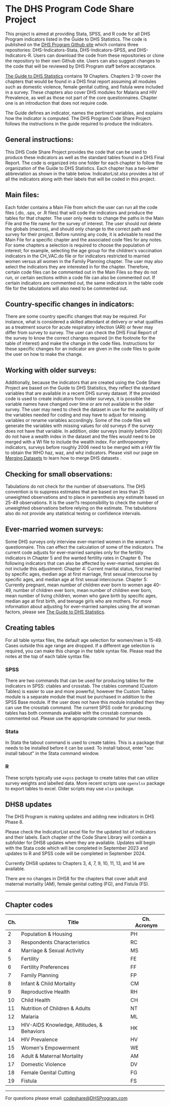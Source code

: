 
# The DHS Program Code Share Project

This project is aimed at providing Stata, SPSS, and R code for all DHS Program indicators listed in the Guide to DHS Statistics. The code is published on the [DHS Program Github site](https://github.com/DHSProgram) which contains three repositories: DHS-Indicators-Stata, DHS-Indicators-SPSS, and DHS-Indicators-R. Users can download the code from these repositories or clone the repository to their own Github site. Users can also suggest changes to the code that will be reviewed by DHS Program staff before acceptance.


[The Guide to DHS Statistics](https://www.dhsprogram.com/Data/Guide-to-DHS-Statistics/index.cfm) contains 19 Chapters. Chapters 2-19 cover the chapters that would be found in a DHS final report assuming all  modules such as domestic violence, female genital cutting, and fistula were included in a survey. These chapters also cover DHS modules for Malaria and HIV Prevalence, as well as those not part of the core questionnaires. Chapter one is an introduction that does not require code. 


The Guide defines an indicator, names the pertinent variables, and explains how the indicator is computed. The DHS Program Code Share Project follows the instructions in the guide required to produce the indicators. 

## General instructions:
This DHS Code Share Project provides the code that can be used to produce these indicators as well as the standard tables found in a DHS Final Report. The code is organized into one folder for each chapter to follow the organization of the Guide to DHS Statistics. Each chapter has a two-letter abbreviation as shown in the table below. IndicatorList.xlsx provides a list of all the indicators along with their labels that will be coded in this project. 

## Main files:
Each folder contains a Main File from which the user can run all the code files (.do, .sps, or .R files) that will code the indicators and produce the tables for that chapter. The user only needs to change the paths in the Main File and the file name for the survey of interest. The user should not delete the globals (macros), and should only change to the correct path and survey for their project. 
Before running any code, it is advisable to read the Main File for a specific chapter and the associated code files for any notes. For some chapters a selection is required to choose the population of interest; for example, selecting the age group for the children's vaccination indicators in the CH_VAC.do file or for indicators restricted to married women versus all women in the Family Planning chapter. 
The user may also select the indicators they are interested in for the chapter. Therefore, certain code files can be commented out in the Main Files so they do not run, or certain sections within a code file can also be commented out. If certain indicators are commented out, the same indicators in the table code file for the tabulations will also need to be commented out. 

## Country-specific changes in indicators:
There are some country specific changes that may be required. For instance, what is considered a skilled attendant at delivery or what qualifies as a treatment source for acute respiratory infection (ARI) or fever may differ from survey to survey. The user can check the DHS Final Report of the survey to know the correct changes required (in the footnote for the table of interest) and make the change in the code files. Instructions for these specific changes for an indicator are given in the code files to guide the user on how to make the change. 

## Working with older surveys:
Additionally, because the indicators that are created using the Code Share Project are based on the Guide to DHS Statistics, they reflect the standard variables that are available in a recent DHS survey dataset. If the provided code is used to create indicators from older surveys, it is possible the variable names have changed over time or are not available in the older survey. The user may need to check the dataset in use for the availability of the variables needed for coding and may have to adjust for missing variables or rename variables accordingly. Some of the code files will generate the variables with missing values for old surveys if the survey does not have that variable. 
In addition, older surveys (mainly before 2000) do not have a wealth index in the dataset and the files would need to be merged with a WI file to include the wealth index. For anthropometry indicators, surveys before roughly 2006 need to be merged with a HW file to obtain the WHO haz, waz, and whz indicators. Please visit our page on [Merging Datasets](https://www.dhsprogram.com/data/Merging-Datasets.cfm) to learn how to merge DHS datasets . 

## Checking for small observations:
Tabulations do not check for the number of observations. The DHS convention is to suppress estimates that are based on less than 25 unweighted observations and to place in parenthesis any estimate based on 25-49 observations. It is the user?s responsibility to check the number of unweighted observations before relying on the estimate. The tabulations also do not provide any statistical testing or confidence intervals.  

## Ever-married women surveys:
Some DHS surveys only interview ever-married women in the woman's questionnaire. This can effect the calculation of some of the indicators. The current code adjusts for ever-married samples only for the fertility indicators in Chapter 5 and the wanted fertility rates in Chapter 6. 
The following indicators that can also be affected by ever-married samples do not include this adjustment: 
Chapter 4: Current marital status, first married by specific ages, median age at first marriage, first sexual intercourse by specific ages, and median age at first sexual intercourse.
Chapter 5: Currently pregnant, mean number of children ever born to women age 40-49, number of children ever born, mean number of children ever born, mean number of living children, women who gave birth by specific ages, median age at first birth, and teenage girls who are mothers. 
For more information about adjusting for ever-married samples using the all woman factors, please see [The Guide to DHS Statistics](https://www.dhsprogram.com/data/Guide-to-DHS-Statistics/Analyzing_DHS_Data.htm?rhtocid=_4_4_4#All_Women_Factors).

## Creating tables 
For all table syntax files, the default age selection for women/men is 15-49. Cases outside this age range are dropped. If a different age selection is required, you can make this change in the table syntax file. Please read the notes at the top of each table syntax file. 

### SPSS
There are two commands that can be used for producing tables for the indicators in SPSS: ctables and crosstab. The ctables command (Custom Tables) is easier to use and more powerful, however the Custom Tables module is a separate module that must be purchased in addition to the SPSS Base module. If the user does not have this module installed then they can use the crosstab command. The current SPSS code for producing tables has both commands available with the crosstab commands commented out. Please use the appropriate command for your needs.
### Stata
In Stata the tabout command is used to create tables. This is a package that needs to be installed before it can be used. To install tabout, enter "ssc install tabout" in the Stata command window.
### R
These scripts typically use `expss` package to create tables that can utilize survey weights and labelled data. More recent scripts use `openxlsx` package to export tables to excel. Older scripts may use `xlsx` package. 

## DHS8 updates
The DHS Program is making updates and adding new indicators in DHS Phase 8. 

Please check the IndicatorList excel file for the updated list of indicators and their labels. Each chapter of the Code Share Library will contain a subfolder for DHS8 updates when they are available. Updates will begin with the Stata code which will be completed in September 2023 and updates to R and SPSS code will be completed in September 2024. 

Currently DHS8 updates to Chapters 3, 4, 7, 9, 10, 11, 13, and 14 are available. 

There are no changes in DHS8 for the chapters that cover adult and maternal mortality (AM), female genital cutting (FG), and Fistula (FS). 

**********************************************************************************************************************************************************

## Chapter codes

|Ch. | Title | Ch. Acronym |
|---|---|---|
|   2|Population & Housing|PH|
|   3|Respondents Characteristics|RC|
|   4|Marriage & Sexual Activity|MS|
|   5|   Fertility|FE|
|   6|   Fertility Preferences|FF|
|   7|   Family Planning |FP|
|   8|   Infant & Child Mortality|CM|
|   9|   Reproductive Health|RH|
|  10|   Child Health|CH|
|  11|   Nutrition of Children & Adults|NT|
|  12|   Malaria| ML|
|  13|   HIV-AIDS Knowledge, Attitudes, & Behaviors |HK|
|  14|   HIV Prevalence|HV|
|  15|   Women's Empowerment|WE|
|  16|   Adult & Maternal Mortality|AM|
|  17|   Domestic Violence|DV|
|  18|	 Female Genital Cutting|FG|
|  19|	 Fistula |FS|

**********************************************************************************************************************************************************

For questions please email: codeshare@DHSProgram.com


